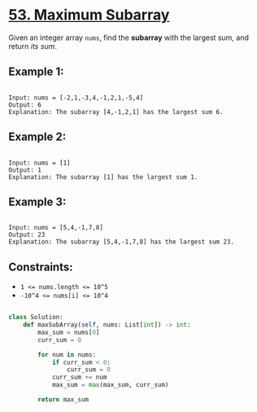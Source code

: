 # [53. Maximum Subarray](https://leetcode.com/problems/maximum-subarray/description/)

Given an integer array `nums`, find the **subarray** with the largest sum, and return _its sum_.

## Example 1:

```

Input: nums = [-2,1,-3,4,-1,2,1,-5,4]
Output: 6
Explanation: The subarray [4,-1,2,1] has the largest sum 6.

```

## Example 2:

```

Input: nums = [1]
Output: 1
Explanation: The subarray [1] has the largest sum 1.

```

## Example 3:

```

Input: nums = [5,4,-1,7,8]
Output: 23
Explanation: The subarray [5,4,-1,7,8] has the largest sum 23.

```

## Constraints:

- `1 <= nums.length <= 10^5`
- `-10^4 <= nums[i] <= 10^4`

```py

class Solution:
    def maxSubArray(self, nums: List[int]) -> int:
        max_sum = nums[0]
        curr_sum = 0

        for num in nums:
            if curr_sum < 0:
                curr_sum = 0
            curr_sum += num
            max_sum = max(max_sum, curr_sum)

        return max_sum

```
